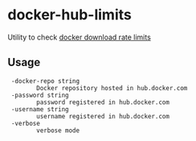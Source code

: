 # docker-hub-limits

Utility to check [docker download rate limits](https://docs.docker.com/docker-hub/download-rate-limit/)

## Usage

```
 -docker-repo string
    	Docker repository hosted in hub.docker.com
 -password string
    	password registered in hub.docker.com
 -username string
    	username registered in hub.docker.com
 -verbose
    	verbose mode

```
